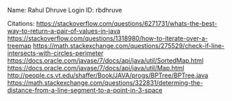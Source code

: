 Name: Rahul Dhruve
Login ID: rbdhruve

Citations:	https://stackoverflow.com/questions/6271731/whats-the-best-way-to-return-a-pair-of-values-in-java
			https://stackoverflow.com/questions/1318980/how-to-iterate-over-a-treemap
			https://math.stackexchange.com/questions/275529/check-if-line-intersects-with-circles-perimeter
			https://docs.oracle.com/javase/7/docs/api/java/util/SortedMap.html
			https://docs.oracle.com/javase/7/docs/api/java/util/Map.html
			http://people.cs.vt.edu/shaffer/Book/JAVA/progs/BPTree/BPTree.java
			https://math.stackexchange.com/questions/322831/determing-the-distance-from-a-line-segment-to-a-point-in-3-space